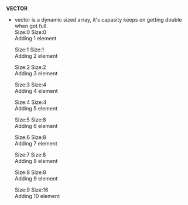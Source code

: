 **VECTOR**
- vector is a dynamic sized array, it's capasity keeps on getting double when got full.<br />
    Size:0 Size:0<br />
    Adding 1 element

    Size:1 Size:1<br />
    Adding 2 element

    Size:2 Size:2<br />
    Adding 3 element

    Size:3 Size:4<br />
    Adding 4 element

    Size:4 Size:4<br />
    Adding 5 element

    Size:5 Size:8<br />
    Adding 6 element

    Size:6 Size:8<br />
    Adding 7 element

    Size:7 Size:8<br />
    Adding 8 element

    Size:8 Size:8<br />
    Adding 9 element

    Size:9 Size:16<br />
    Adding 10 element